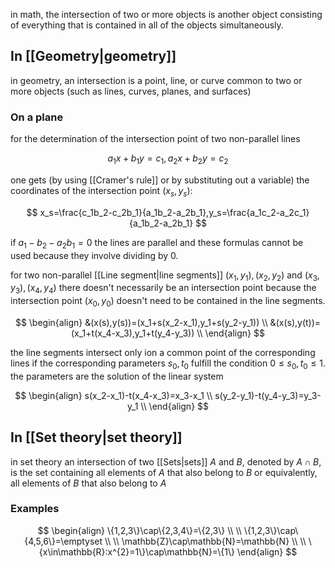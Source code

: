in math, the intersection of two or more objects is another object consisting of everything that is contained in all of the objects simultaneously.

## In [[Geometry|geometry]]

in geometry, an intersection is a point, line, or curve common to two or more objects (such as lines, curves, planes, and surfaces)

### On a plane

for the determination of the intersection point of two non-parallel lines

$$
a_1x+b_1y=c_1,a_2x+b_2y=c_2
$$

one gets (by using [[Cramer's rule]] or by substituting out a variable) the coordinates of the intersection point $(x_s,y_s)$:

$$
x_s=\frac{c_1b_2-c_2b_1}{a_1b_2-a_2b_1},y_s=\frac{a_1c_2-a_2c_1}{a_1b_2-a_2b_1}
$$

if $a_1-b_2-a_2b_1=0$ the lines are parallel and these formulas cannot be used because they involve dividing by 0.

for two non-parallel [[Line segment|line segments]] $(x_1,y_1),(x_2,y_2)$ and $(x_3,y_3),(x_4,y_4)$ there doesn't necessarily be an intersection point because the intersection point $(x_0,y_0)$ doesn't need to be contained in the line segments.

$$
\begin{align}
&(x(s),y(s))=(x_1+s(x_2-x_1),y_1+s(y_2-y_1)) \\
&(x(s),y(t))=(x_1+t(x_4-x_3),y_1+t(y_4-y_3)) \\
\end{align}
$$

the line segments intersect only ion a common point of the corresponding lines if the corresponding parameters $s_0,t_0$ fulfill the condition $0\leq s_0,t_0\leq1$. the parameters are the solution of the linear system

$$
\begin{align}
s(x_2-x_1)-t(x_4-x_3)=x_3-x_1 \\
s(y_2-y_1)-t(y_4-y_3)=y_3-y_1 \\
\end{align}
$$


## In [[Set theory|set theory]]

in set theory an intersection of two [[Sets|sets]] $A$ and $B$, denoted by $A\cap B$, is the set containing all elements of $A$ that also belong to $B$ or equivalently, all elements of $B$ that also belong to $A$

### Examples

$$
\begin{align}
\{1,2,3\}\cap\{2,3,4\}=\{2,3\} \\
\\
\{1,2,3\}\cap\{4,5,6\}=\emptyset \\
\\
\mathbb{Z}\cap\mathbb{N}=\mathbb{N} \\
\\
\{x\in\mathbb{R}:x^{2}=1\}\cap\mathbb{N}=\{1\}
\end{align}
$$

